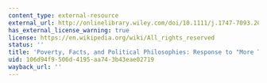 ```yaml
---
content_type: external-resource
external_url: http://onlinelibrary.wiley.com/doi/10.1111/j.1747-7093.2002.tb00379.x/full
has_external_license_warning: true
license: https://en.wikipedia.org/wiki/All_rights_reserved
status: ''
title: 'Poverty, Facts, and Political Philosophies: Response to "More Than Charity"'
uid: 106d94f9-506d-4195-aa74-3b43eae02719
wayback_url: ''
---
```

